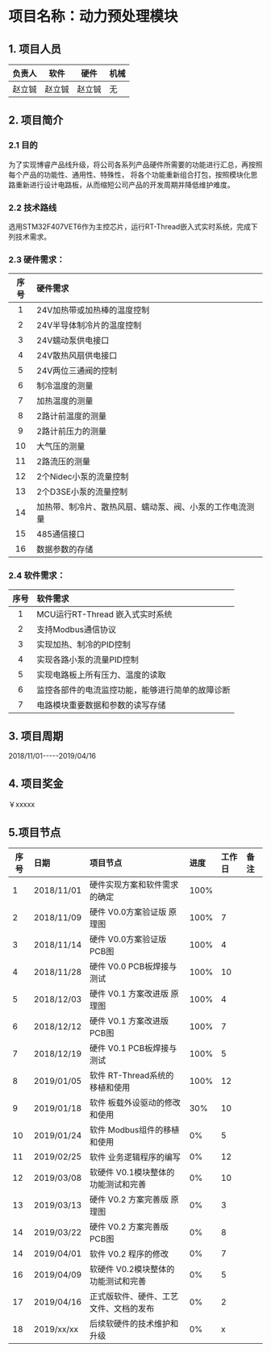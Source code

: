 # 项目名称：动力预处理模块

## 1. 项目人员

| 负责人 | 软件 | 硬件 | 机械 |
| ------ | ---- | ---- | ---- |
| 赵立铖 | 赵立铖| 赵立铖| 无 |

## 2. 项目简介

### 2.1 目的

为了实现博睿产品线升级，将公司各系列产品硬件所需要的功能进行汇总，再按照每个产品的功能性、通用性、特殊性，
将各个功能重新组合打包，按照模块化思路重新进行设计电路板，从而缩短公司产品的开发周期并降低维护难度。

### 2.2 技术路线

选用STM32F407VET6作为主控芯片，运行RT-Thread嵌入式实时系统，完成下列技术需求。

### 2.3 硬件需求：

| 序号 | 硬件需求                                                 |
| :--: | :------------------------------------------------------- |
|   1  | 24V加热带或加热棒的温度控制                              |
|   2  | 24V半导体制冷片的温度控制                                |
|   3  | 24V蠕动泵供电接口                                        |
|   4  | 24V散热风扇供电接口                                      |
|   5  | 24V两位三通阀的控制                                      |
|   6  | 制冷温度的测量                                           |
|   7  | 加热温度的测量                                           |
|   8  | 2路计前温度的测量                                        |
|   9  | 2路计前压力的测量                                        |
|   10 | 大气压的测量                                             |
|   11 | 2路流压的测量                                            |
|   12 | 2个Nidec小泵的流量控制                                   |
|   13 | 2个D3SE小泵的流量控制                                    |
|   14 | 加热带、制冷片、散热风扇、蠕动泵、阀、小泵的工作电流测量 |
|   15 | 485通信接口                                              |
|   16 | 数据参数的存储                                           |

### 2.4 软件需求：

| 序号  | 软件需求                                           |
| :---: | :------------------------------------------------- |
| 1     | MCU运行RT-Thread 嵌入式实时系统                    |
| 2     | 支持Modbus通信协议                                 |
| 3     | 实现加热、制冷的PID控制                            |
| 4     | 实现各路小泵的流量PID控制                          |
| 5     | 实现电路板上所有压力、温度的读取                   |
| 6     | 监控各部件的电流监控功能，能够进行简单的故障诊断   |
| 7     | 电路模块重要数据和参数的读写存储                   |

## 3. 项目周期
2018/11/01-----2019/04/16

## 4. 项目奖金
￥xxxxx

## 5.项目节点

| 序号| 日期     |   项目节点                   | 进度 | 工作日 | 备注 |
| --- | :------  | :-------------------------- | :----- | :--- | :--- |
| 1 | 2018/11/01 | 硬件实现方案和软件需求的确定   | 100%   |      |      |
| 2 | 2018/11/09 | 硬件 V0.0方案验证版 原理图    | 100%  |   7   |       |
| 3 | 2018/11/14 | 硬件 V0.0方案验证版 PCB图      | 100%  |   4  |      |
| 4 | 2018/11/28 | 硬件 V0.0 PCB板焊接与测试      | 100%  |  10  |      |
| 5 | 2018/12/03 | 硬件 V0.1 方案改进版 原理图    | 100%  |   4  |      |
| 6 | 2018/12/12 | 硬件 V0.1 方案改进版 PCB图     | 100%  |   7  |      |
| 7 | 2018/12/19 | 硬件 V0.1 PCB板焊接与测试      | 100%  |   5  |      |
| 8 | 2019/01/05 | 软件 RT-Thread系统的移植和使用 | 100%  |   12 |      |
| 9 | 2019/01/18 | 软件 板载外设驱动的修改和使用   | 30%  |  10  |      |
| 10| 2019/01/24 | 软件 Modbus组件的移植和使用     | 0%  |   5   |       |
| 11| 2019/02/25 | 软件 业务逻辑程序的编写         | 0%  |   12   |       |
| 12| 2019/03/08 | 软硬件 V0.1模块整体的功能测试和完善  | 0%  |   10   |       |
| 13| 2019/03/13 | 硬件 V0.2 方案完善版 原理图     | 0%  |   3   |       |
| 14| 2019/03/22 | 硬件 V0.2 方案完善版 PCB图     | 0%  |   8   |       |
| 14| 2019/04/01 | 软件 V0.2 程序的修改           | 0%  |   7   |       |
| 16| 2019/04/09 | 软硬件 V0.2模块整体的功能测试和完善  | 0% |   5   |       |
| 17| 2019/04/16 | 正式版软件、硬件、工艺文件、文档的发布| 0% |   2  |       |
| 18| 2019/xx/xx | 后续软硬件的技术维护和升级       | 0% |   x   |       |